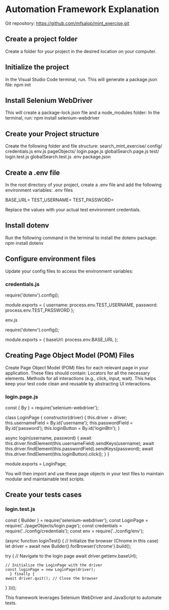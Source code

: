 # Automation Framework Explanation
Git repository: https://github.com/mfsalop/mint_exercise.git 

## Create a project folder
Create a folder for your project in the desired location on your computer.

## Initialize the project
In the Visual Studio Code terminal, run. This will generate a package.json file:
npm init

## Install Selenium WebDriver
This will create a package-lock.json file and a node_modules folder: 
In the terminal, run:
npm install selenium-webdriver

## Create your Project structure
Create the following folder and file structure:
search_mint_exercise/
config/
credentials.js
env.js
pageObjects/
login.page.js
  		globalSearch.page.js
test/
   		login.test.js
   		globalSearch.test.js
	.env
package.json

## Create a .env file
In the root directory of your project, create a .env file and add the following environment variables:
.env files

BASE_URL=
TEST_USERNAME=
TEST_PASSWORD=

Replace the values with your actual test environment credentials.

## Install dotenv
Run the following command in the terminal to install the dotenv package:
npm install dotenv

## Configure environment files
Update your config files to access the environment variables:

### credentials.js

require('dotenv').config();

module.exports = {
username: process.env.TEST_USERNAME,
password: process.env.TEST_PASSWORD
};

env.js

require('dotenv').config();

module.exports = {
baseUrl: process.env.BASE_URL
};

## Creating Page Object Model (POM) Files
Create Page Object Model (POM) files for each relevant page in your application. These files should contain:
Locators for all the necessary elements.
Methods for all interactions (e.g., click, input, wait).
This helps keep your test code clean and reusable by abstracting UI interactions.

### login.page.js
const { By } = require('selenium-webdriver');

class LoginPage {
  constructor(driver) {
    this.driver = driver;
    this.usernameField = By.id('username');
    this.passwordField = By.id('password');
    this.loginButton = By.id('loginBtn');
  }

  async login(username, password) {
    await this.driver.findElement(this.usernameField).sendKeys(username);
    await this.driver.findElement(this.passwordField).sendKeys(password);
    await this.driver.findElement(this.loginButton).click();
  }
}

module.exports = LoginPage;

You will then import and use these page objects in your test files to maintain modular and maintainable test scripts.

## Create your tests cases

### login.test.js
const { Builder } = require('selenium-webdriver');
const LoginPage = require('../pageObjects/login.page');
const credentials = require('../config/credentials');
const env = require('../config/env');

(async function loginTest() {
  // Initialize the browser (Chrome in this case)
  let driver = await new Builder().forBrowser('chrome').build();

  try {
    // Navigate to the login page
    await driver.get(env.baseUrl);

    // Initialize the LoginPage with the driver
    const loginPage = new LoginPage(driver);
      } finally {
    await driver.quit(); // Close the browser
  }
})();

This framework leverages Selenium WebDriver and JavaScript to automate tests.